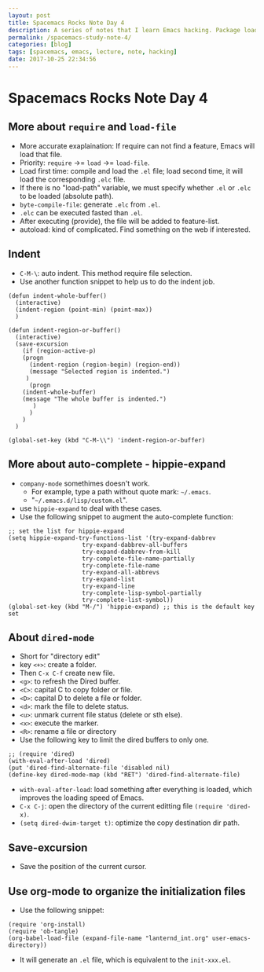 ```yaml
---
layout: post
title: Spacemacs Rocks Note Day 4
description: A series of notes that I learn Emacs hacking. Package loading mechanism, auto-indentation, hippie-expand, dired-mode, basic about org-mode.
permalink: /spacemacs-study-note-4/
categories: [blog]
tags: [spacemacs, emacs, lecture, note, hacking]
date: 2017-10-25 22:34:56
---
```



# Spacemacs Rocks Note Day 4


## More about `require` and `load-file`

-   More accurate exaplaination: If require can not find a feature, Emacs will load that file.
-   Priority: `require` ->= `load` ->= `load-file`.
-   Load first time: compile and load the `.el` file; load second time, it will load the corresponding `.elc` file.
-   If there is no "load-path" variable, we must specify whether `.el` or `.elc` to be loaded (absolute path).
-   `byte-compile-file`: generate `.elc` from `.el`.
-   `.elc` can be executed fasted than `.el`.
-   After executing (provide), the file will be added to feature-list.
-   autoload: kind of complicated. Find something on the web if interested.


## Indent

-   `C-M-\`: auto indent. This method require file selection.
-   Use another function snippet to help us to do the indent job.

```emacs-lisp
(defun indent-whole-buffer()
  (interactive)
  (indent-region (point-min) (point-max))
  )

(defun indent-region-or-buffer()
  (interactive)
  (save-excursion 
    (if (region-active-p)
    (progn
      (indent-region (region-begin) (region-end))
      (message "Selected region is indented.")
     )
      (progn 
	(indent-whole-buffer)
	(message "The whole buffer is indented.")
       )
      )
    )
  )

(global-set-key (kbd "C-M-\\") 'indent-region-or-buffer)
```


## More about auto-complete - hippie-expand

-   `company-mode` somethimes doesn't work.
    -   For example, type a path without quote mark: `~/.emacs`.
    -   "`~/.emacs.d/lisp/custom.el`".
-   use `hippie-expand` to deal with these cases.
-   Use the following snippet to augment the auto-complete function:

```emacs-lisp
;; set the list for hippie-expand
(setq hippie-expand-try-functions-list '(try-expand-dabbrev
					 try-expand-dabbrev-all-buffers
					 try-expand-dabbrev-from-kill
					 try-complete-file-name-partially
					 try-complete-file-name
					 try-expand-all-abbrevs
					 try-expand-list
					 try-expand-line
					 try-complete-lisp-symbol-partially
					 try-complete-list-symbol))
(global-set-key (kbd "M-/") 'hippie-expand) ;; this is the default key set
```


## About `dired-mode`

-   Short for "directory edit"
-   key `<+>`: create a folder.
-   Then `C-x C-f` create new file.
-   `<g>`: to refresh the Dired buffer.
-   `<C>`: capital C to copy folder or file.
-   `<D>`: capital D to delete a file or folder.
-   `<d>`: mark the file to delete status.
-   `<u>`: unmark current file status (delete or sth else).
-   `<x>`: execute the marker.
-   `<R>`: rename a file or directory
-   Use the following key to limit the dired buffers to only one.

```emacs-lisp
;; (require 'dired)
(with-eval-after-load 'dired)
(put 'dired-find-alternate-file 'disabled nil)
(define-key dired-mode-map (kbd "RET") 'dired-find-alternate-file)
```

-   `with-eval-after-load`: load something after everything is loaded, which improves the loading speed of Emacs.
-   `C-x C-j`: open the directory of the current editting file `(require 'dired-x)`.
-   `(setq dired-dwim-target t)`: optimize the copy destination dir path.


## Save-excursion

-   Save the position of the current cursor.


## Use org-mode to organize the initialization files

-   Use the following snippet:

```emacs-lisp
(require 'org-install)
(require 'ob-tangle)
(org-babel-load-file (expand-file-name "lanternd_int.org" user-emacs-directory))
```

-   It will generate an `.el` file, which is equivalent to the `init-xxx.el`.
